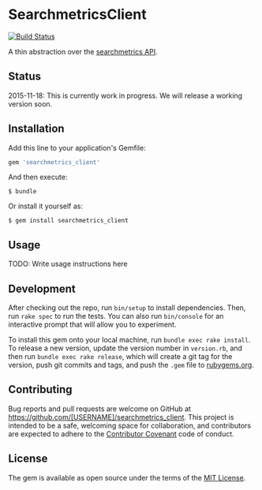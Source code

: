 # SearchmetricsClient

[![Build Status](https://travis-ci.org/td-berlin/searchmetrics_client.svg)](https://travis-ci.org/td-berlin/searchmetrics_client)

A thin abstraction over the [searchmetrics API](http://api.searchmetrics.com).

## Status

2015-11-18: This is currently work in progress. We will release a working version soon.

## Installation

Add this line to your application's Gemfile:

```ruby
gem 'searchmetrics_client'
```

And then execute:

    $ bundle

Or install it yourself as:

    $ gem install searchmetrics_client

## Usage

TODO: Write usage instructions here

## Development

After checking out the repo, run `bin/setup` to install dependencies. Then, run `rake spec` to run the tests. You can also run `bin/console` for an interactive prompt that will allow you to experiment.

To install this gem onto your local machine, run `bundle exec rake install`. To release a new version, update the version number in `version.rb`, and then run `bundle exec rake release`, which will create a git tag for the version, push git commits and tags, and push the `.gem` file to [rubygems.org](https://rubygems.org).

## Contributing

Bug reports and pull requests are welcome on GitHub at https://github.com/[USERNAME]/searchmetrics_client. This project is intended to be a safe, welcoming space for collaboration, and contributors are expected to adhere to the [Contributor Covenant](contributor-covenant.org) code of conduct.


## License

The gem is available as open source under the terms of the [MIT License](http://opensource.org/licenses/MIT).
